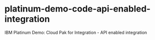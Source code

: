 # platinum-demo-code-api-enabled-integration
IBM Platinum Demo: Cloud Pak for Integration - API enabled integration
